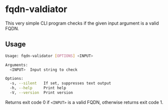 # fqdn-valdiator

This very simple CLI program checks if the given input argument is a valid FQDN.

## Usage

```sh
Usage: fqdn-validator [OPTIONS] <INPUT>

Arguments:
  <INPUT>  Input string to check

Options:
  -s, --silent   If set, suppresses text output
  -h, --help     Print help
  -V, --version  Print version
```

Returns exit code 0 if `<INPUT>` is a valid FQDN, otherwise returns exit code 1.
